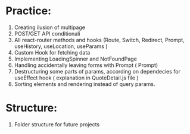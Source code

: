 # Practice:

1. Creating ilusion of multipage
2. POST/GET API conditionali
3. All react-router methods and hooks (Route, Switch, Redirect, Prompt, useHistory, useLocation, useParams )
4. Custom Hook for fetching data
5. Implementing LoadingSpinner and NotFoundPage
6. Handling accidentally leaving forms with Prompt ( Prompt)
7. Destructuring some parts of params, according on dependecies for useEffect hook ( explanation in QuoteDetail.js file )
8. Sorting elements and rendering instead of query params.

# Structure:

1. Folder structure for future projects
